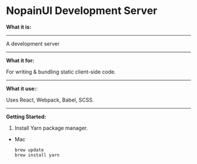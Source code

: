 # NopainUI Development Server
**What it is:**
______
A development server 
______
**What it for:**

For writing & bundling static client-side code.
______
**What it use:**:

Uses React, Webpack, Babel, SCSS.
___
**Getting Started:**

1. Install Yarn package manager.

- Mac
	```
	brew update
	brew install yarn
	```